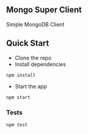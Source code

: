 ## Mongo Super Client
Simple MongoDB Client

## Quick Start

* Clone the repo
* Install dependencies

```shell
npm install
```

* Start the app

```shell
npm start
```

### Tests
```shell
npm test
```